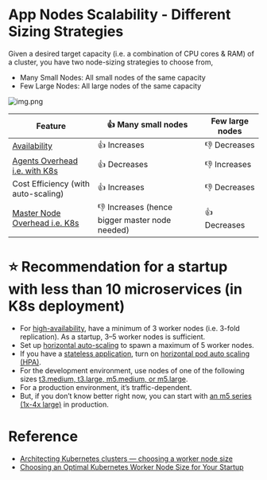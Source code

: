 # App Nodes Scalability - Different Sizing Strategies

Given a desired target capacity (i.e. a combination of CPU cores & RAM) of a cluster, you have two node-sizing strategies to choose from,
- Many Small Nodes: All small nodes of the same capacity
- Few Large Nodes: All large nodes of the same capacity

![img.png](https://learnk8s.io/a/9b6d0691337289c039f1a33201e15a3f.svg)

| Feature                                                                                      | :+1: Many small nodes                            | Few large nodes |
|----------------------------------------------------------------------------------------------|--------------------------------------------------|-----------------|
| [Availability](../Reliability/HighAvailability.md)                                           | :+1: Increases                                   | :-1: Decreases  |
| [Agents Overhead i.e. with K8s](../../6_ContainerOrchestrationServices/Kubernates.md#pods)   | :+1: Decreases                                   | :-1: Increases  |
| Cost Efficiency (with auto-scaling)                                                          | :+1: Increases                                   | :-1: Decreases  |
| [Master Node Overhead i.e. K8s](../../6_ContainerOrchestrationServices/Kubernates.md#pods)   | :-1: Increases (hence bigger master node needed) | :+1: Decreases  |

# :star: Recommendation for a startup with less than 10 microservices (in K8s deployment)
- For [high-availability](../Reliability/HighAvailability.md), have a minimum of 3 worker nodes (i.e. 3-fold replication). As a startup, 3–5 worker nodes is sufficient.
- Set up [horizontal auto-scaling](../../11_AWSServices/3_ComputeServices/AmazonEC2/AutoScalingGroup/Readme.md) to spawn a maximum of 5 worker nodes.
- If you have a [stateless application](../Readme.md#star-stateless-protocol), turn on [horizontal pod auto scaling (HPA)](../../6_ContainerOrchestrationServices/Kubernates.md#star-horizontal-pod-autoscaling).
- For the development environment, use nodes of one of the following sizes [t3.medium, t3.large, m5.medium, or m5.large](../../11_AWSServices/3_ComputeServices/AmazonEC2/Readme.md).
- For a production environment, it’s traffic-dependent.
- But, if you don’t know better right now, you can start with [an m5 series (1x-4x large)](../../11_AWSServices/3_ComputeServices/AmazonEC2/Readme.md) in production.

# Reference
- [Architecting Kubernetes clusters — choosing a worker node size](https://learnk8s.io/kubernetes-node-size)
- [Choosing an Optimal Kubernetes Worker Node Size for Your Startup](https://blog.devgenius.io/choosing-an-optimal-kubernetes-worker-node-size-e0eacab408c4)